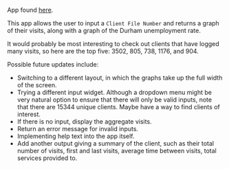 App found [here](https://bphung.shinyapps.io/project_2/).

This app allows the user to input a `Client File Number` and returns a graph of their visits, along with a graph of the Durham unemployment rate.

It would probably be most interesting to check out clients that have logged many visits, so here are the top five: 3502, 805, 738, 1176, and 904.

Possible future updates include:
* Switching to a different layout, in which the graphs take up the full width of the screen.
* Trying a different input widget. Although a dropdown menu might be very natural option to ensure that there will only be valid inputs, note that there are 15344 unique clients. Maybe have a way to find clients of interest.
* If there is no input, display the aggregate visits.
* Return an error message for invalid inputs.
* Implementing help text into the app itself.
* Add another output giving a summary of the client, such as their total number of visits, first and last visits, average time between visits, total services provided to.
